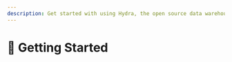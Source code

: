 ```yaml
---
description: Get started with using Hydra, the open source data warehouse built on Postgres.
---
```


# 🐘 Getting Started
